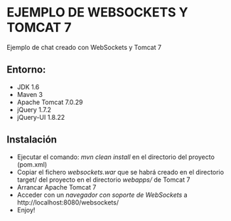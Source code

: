 # EJEMPLO DE WEBSOCKETS Y TOMCAT 7 #

Ejemplo de chat creado con WebSockets y Tomcat 7

## Entorno: ##

* JDK 1.6
* Maven 3
* Apache Tomcat 7.0.29
* jQuery 1.7.2
* jQuery-UI 1.8.22

## Instalación ##

* Ejecutar el comando: *mvn clean install* en el directorio del proyecto (pom.xml)
* Copiar el fichero *websockets.war* que se habrá creado en el directorio target/ del proyecto en el directorio *webapps/* de Tomcat 7
* Arrancar Apache Tomcat 7
* Acceder con un *navegador con soporte de WebSockets* a http://localhost:8080/websockets/
* Enjoy!